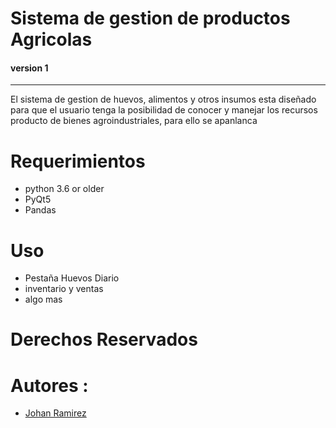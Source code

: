 # Sistema de gestion de productos Agricolas 

#### version 1 
---

El sistema de gestion de huevos, alimentos y otros insumos esta diseñado para que el usuario tenga la posibilidad de conocer y manejar los recursos producto de bienes agroindustriales, para ello se apanlanca
# Requerimientos 


- python 3.6 or older
- PyQt5
- Pandas 

# Uso 
 - Pestaña Huevos Diario
 - inventario y ventas
 - algo mas
# Derechos Reservados 

# Autores : 
- [Johan Ramirez](https://github.com/joaramirezra)
